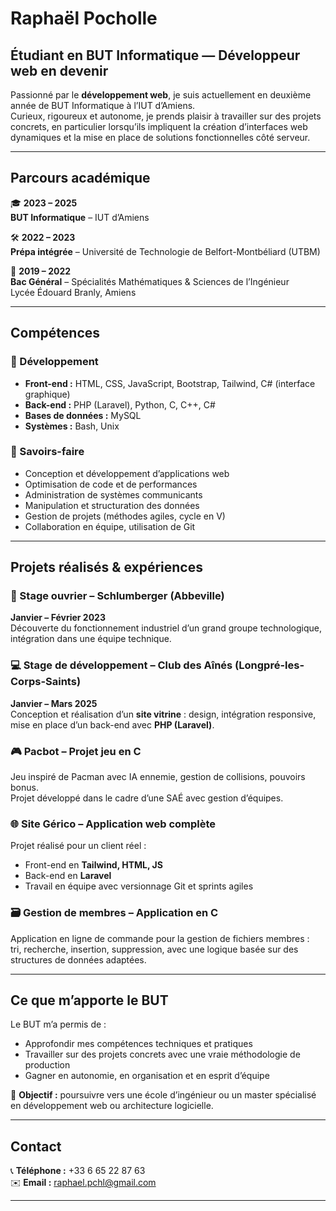 # Raphaël Pocholle

## Étudiant en BUT Informatique — Développeur web en devenir

Passionné par le **développement web**, je suis actuellement en deuxième année de BUT Informatique à l’IUT d’Amiens.  
Curieux, rigoureux et autonome, je prends plaisir à travailler sur des projets concrets, en particulier lorsqu’ils impliquent la création d’interfaces web dynamiques et la mise en place de solutions fonctionnelles côté serveur.

---

## Parcours académique

🎓 **2023 – 2025**  
**BUT Informatique** – IUT d’Amiens

🛠️ **2022 – 2023**  
**Prépa intégrée** – Université de Technologie de Belfort-Montbéliard (UTBM)

📐 **2019 – 2022**  
**Bac Général** – Spécialités Mathématiques & Sciences de l’Ingénieur  
Lycée Édouard Branly, Amiens

---

## Compétences

### 🔧 Développement

- **Front-end :** HTML, CSS, JavaScript, Bootstrap, Tailwind, C# (interface graphique)
- **Back-end :** PHP (Laravel), Python, C, C++, C#
- **Bases de données :** MySQL
- **Systèmes :** Bash, Unix

### 🧠 Savoirs-faire

- Conception et développement d’applications web
- Optimisation de code et de performances
- Administration de systèmes communicants
- Manipulation et structuration des données
- Gestion de projets (méthodes agiles, cycle en V)
- Collaboration en équipe, utilisation de Git

---

## Projets réalisés & expériences

### 💼 Stage ouvrier – Schlumberger (Abbeville)
**Janvier – Février 2023**  
Découverte du fonctionnement industriel d’un grand groupe technologique, intégration dans une équipe technique.

### 💻 Stage de développement – Club des Aînés (Longpré-les-Corps-Saints)
**Janvier – Mars 2025**  
Conception et réalisation d’un **site vitrine** : design, intégration responsive, mise en place d’un back-end avec **PHP (Laravel)**.

### 🎮 Pacbot – Projet jeu en C
Jeu inspiré de Pacman avec IA ennemie, gestion de collisions, pouvoirs bonus.  
Projet développé dans le cadre d’une SAÉ avec gestion d’équipes.

### 🌐 Site Gérico – Application web complète
Projet réalisé pour un client réel :  
- Front-end en **Tailwind, HTML, JS**  
- Back-end en **Laravel**  
- Travail en équipe avec versionnage Git et sprints agiles

### 🗃️ Gestion de membres – Application en C
Application en ligne de commande pour la gestion de fichiers membres :  
tri, recherche, insertion, suppression, avec une logique basée sur des structures de données adaptées.

---

## Ce que m’apporte le BUT

Le BUT m’a permis de :
- Approfondir mes compétences techniques et pratiques
- Travailler sur des projets concrets avec une vraie méthodologie de production
- Gagner en autonomie, en organisation et en esprit d’équipe

🎯 **Objectif :** poursuivre vers une école d’ingénieur ou un master spécialisé en développement web ou architecture logicielle.

---

## Contact

📞 **Téléphone :** +33 6 65 22 87 63  
✉️ **Email :** raphael.pchl@gmail.com  

---
